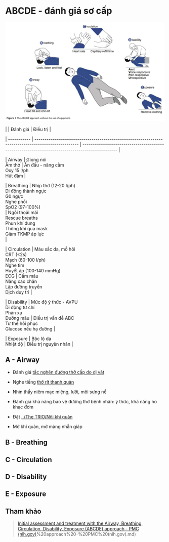 # ABCDE - đánh giá sơ cấp
  

  
![tiếp cận ABCDE-20240607102318193.webp](../200%20FILES/201%20Image/ti%E1%BA%BFp%20c%E1%BA%ADn%20ABCDE-20240607102318193.webp)
  

  

  
|             | Đánh giá                                                                                            | Điều trị                                                                                        |
  
| ----------- | --------------------------------------------------------------------------------------------------- | ----------------------------------------------------------------------------------------------- |
  
| Airway      | Giọng nói<br>Âm thở                                                                                 | Ấn đầu - nâng cằm<br>Oxy 15 l/ph<br>Hút đàm                                                     |
  
| Breathing   | Nhịp thở (12-20 l/ph)<br>Di động thành ngực<br>Gõ ngực<br>Nghe phổi<br>SpO2 (97-100%)<br>           | Ngồi thoải mái<br>Rescue breaths<br>Phun khí dung<br>Thông khí qua mask<br>Giảm TKMP áp lực<br> |
  
| Circulation | Màu sắc da, mồ hôi<br>CRT (<2s)<br>Mạch (60-100 l/ph)<br>Nghe tim<br>Huyết áp (100-140 mmHg)<br>ECG | Cầm máu<br>Nâng cao chân<br>Lập đường truyền<br>Dịch duy trì                                    |
  
| Disability  | Mức độ ý thức - AVPU<br>Di động tư chí<br>Phản xạ<br>Đường máu                                      | Điều trị vấn đề ABC<br>Tư thế hồi phục<br>Glucose nếu hạ đường                                  |
  
| Exposure    | Bộc lộ da<br>Nhiệt độ                                                                               | Điều trị nguyên nhân                                                                            |
  

  

  

  
## A - Airway
  
- Đánh giá [tắc nghẽn đường thở cấp do dị vật](t%E1%BA%AFc%20ngh%E1%BA%BDn%20%C4%91%C6%B0%E1%BB%9Dng%20th%E1%BB%9F%20c%E1%BA%A5p%20do%20d%E1%BB%8B%20v%E1%BA%ADt.md)
  
- Nghe tiếng [thở rít thanh quản](th%E1%BB%9F%20r%C3%ADt%20thanh%20qu%E1%BA%A3n.md)
  
- Nhìn thấy niêm mạc miệng, lưỡi, môi sưng nề
  
- Đánh giá khả năng bảo vệ đường thở bệnh nhân: ý thức, khả năng ho khạc đờm
  
- Đặt [../The TRIO/Nội khí quản](../The%20TRIO/N%E1%BB%99i%20kh%C3%AD%20qu%E1%BA%A3n.md)
  
- Mở khí quản, mở màng nhẫn giáp
  

  

  
## B - Breathing
  

  
## C - Circulation
  

  
## D - Disability
  

  
## E - Exposure
  

  

  

  

  
## Tham khảo
  
>  [Initial assessment and treatment with the Airway, Breathing, Circulation, Disability, Exposure (ABCDE) approach - PMC (nih.gov)](ABCDE)%20approach%20-%20PMC%20(nih.gov).md)
  

  
